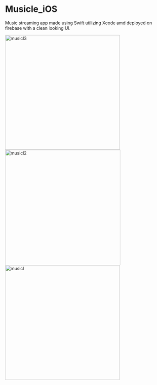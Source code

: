 # Musicle_iOS
Music streaming app made using Swift utilizing Xcode amd deployed on firebase with a clean looking UI. 

<img width="371" alt="musicl3" src="https://user-images.githubusercontent.com/101601240/192201896-587e51e1-c237-44d0-b598-c0b95a8fe3bb.png">
<img width="373" alt="musicl2" src="https://user-images.githubusercontent.com/101601240/192201905-fe236618-1865-4de2-96a9-881f92a9d2b7.png">
<img width="371" alt="musicl" src="https://user-images.githubusercontent.com/101601240/192201909-82f373c2-42ed-4a0b-9908-39a1abce8860.png">
